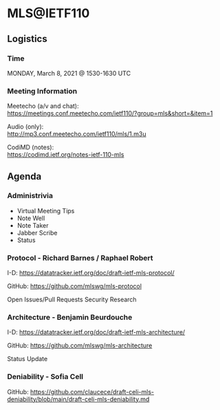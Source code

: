 # MLS@IETF110

## Logistics

### Time

MONDAY, March 8, 2021 @ 1530-1630 UTC

### Meeting Information

Meetecho (a/v and chat):\
https://meetings.conf.meetecho.com/ietf110/?group=mls&short=&item=1

Audio (only):\
http://mp3.conf.meetecho.com/ietf110/mls/1.m3u

CodiMD (notes):\
https://codimd.ietf.org/notes-ietf-110-mls

## Agenda

### Administrivia

- Virtual Meeting Tips
- Note Well
- Note Taker
- Jabber Scribe
- Status

### Protocol - Richard Barnes / Raphael Robert

I-D: https://datatracker.ietf.org/doc/draft-ietf-mls-protocol/

GitHub: https://github.com/mlswg/mls-protocol

Open Issues/Pull Requests
Security Research


### Architecture - Benjamin Beurdouche

I-D: https://datatracker.ietf.org/doc/draft-ietf-mls-architecture/

GitHub: https://github.com/mlswg/mls-architecture

Status Update

### Deniability - Sofia Cell

GitHub: https://github.com/claucece/draft-celi-mls-deniability/blob/main/draft-celi-mls-deniability.md
